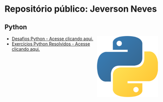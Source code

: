 # Repositório público: Jeverson Neves
## Python

<img align="right" src="/Python.png" width="200">

* [Desafios Python - Acesse clicando aqui.](https://github.com/jeversonneves/Python/tree/main/desafios)
* [Exercícios Python Resolvidos - Acesse clicando aqui.](https://github.com/jeversonneves/Python/tree/main/exercicios)
